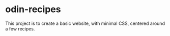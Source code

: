 # odin-recipes

This project is to create a basic website, with minimal CSS, centered around a few recipes.